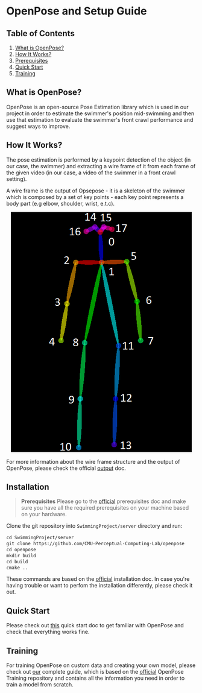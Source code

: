 # OpenPose and Setup Guide
## Table of Contents
1. [What is OpenPose?](#what-is-openpose)
2. [How It Works?](#how-it-works)
3. [Prerequisites](#prerequisites)
4. [Quick Start](#quick-start)
5. [Training](#training)

## What is OpenPose?
OpenPose is an open-source Pose Estimation library which is used in our project in order to estimate the swimmer's position mid-swimming and then use that estimation to evaluate the swimmer's front crawl performance and suggest ways to improve.

## How It Works?
The pose estimation is performed by a keypoint detection of the object (in our case, the swimmer) and extracting a wire frame of it from each frame of the given video (in our case, a video of the swimmer in a front crawl setting).

A wire frame is the output of Opsepose - it is a skeleton of the swimmer which is composed by a set of key points - each key point represents a body part (e.g elbow, shoulder, wrist, e.t.c). 

<p align="center">
    <img src="https://github.com/CMU-Perceptual-Computing-Lab/openpose/raw/master/doc/media/keypoints_pose_18.png", width="480"></p>

For more information about the wire frame structure and the output of OpenPose, please check the official [output](https://github.com/CMU-Perceptual-Computing-Lab/openpose/blob/master/doc/output.md)  doc.<br>

## Installation

> **Prerequisites**
> Please go to the [official](https://github.com/CMU-Perceptual-Computing-Lab/openpose/blob/master/doc/prerequisites.md) prerequisites doc and make sure you have all the required prerequisites on your machine based on your hardware.



Clone the git repository into `SwimmingProject/server` directory and run:
```
cd SwimmingProject/server
git clone https://github.com/CMU-Perceptual-Computing-Lab/openpose
cd openpose
mkdir build
cd build
cmake ..
```
These commands are based on the [official](
https://github.com/CMU-Perceptual-Computing-Lab/openpose/blob/master/doc/installation.md#cmake-command-line-configuration-ubuntu-only) installation doc. In case you're having trouble or want to perfom the installation differently, please check it out.

## Quick Start
Please check out [this](https://github.com/CMU-Perceptual-Computing-Lab/openpose/blob/master/doc/quick_start.md) quick start doc to get familiar with OpenPose and check that everything works fine.

## Training
For training OpenPose on custom data and creating your own model, please check out [our](https://github.com/roeegro/SwimmingProject/blob/master/training/OpenPose%20Train%20Setup%20Guide.md) complete guide, which is based on the [official](https://github.com/CMU-Perceptual-Computing-Lab/openpose_train) OpenPose Training repository and contains all the information you need in order to train a model from scratch.

<!--stackedit_data:
eyJoaXN0b3J5IjpbLTE2MTQ0MDYwNDYsMTI0ODk1NTMwOCwxOD
M5ODE5NDQ5LC0xMzgyMDI5Njk2LDU5MTExODI1M119
-->